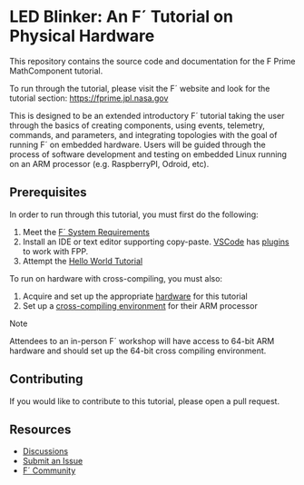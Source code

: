 # LED Blinker: An F´ Tutorial on Physical Hardware

This repository contains the source code and documentation for the F Prime MathComponent tutorial.

To run through the tutorial, please visit the F´ website and look for the tutorial section: https://fprime.jpl.nasa.gov

This is designed to be an extended introductory F´ tutorial taking the user through the basics of creating components,
using events, telemetry, commands, and parameters, and integrating topologies with the goal of running F´ on embedded
hardware. Users will be guided through the process of software development and testing on embedded Linux running on an
ARM processor (e.g. RaspberryPI, Odroid, etc).

## Prerequisites

In order to run through this tutorial, you must first do the following:

1. Meet the [F´ System Requirements](https://github.com/nasa/fprime#system-requirements)
2. Install an IDE or text editor supporting copy-paste. [VSCode](https://code.visualstudio.com/) has [plugins](https://marketplace.visualstudio.com/items?itemName=unlv-team5.fpptools) to work with FPP.
3. Attempt the [Hello World Tutorial](https://fprime.jpl.nasa.gov/latest/tutorials-hello-world/docs/hello-world/)

To run on hardware with cross-compiling, you must also:
1. Acquire and set up the appropriate [hardware](docs/led-blinker.md#appendix-optional-hardware-requirements) for this tutorial
2. Set up a [cross-compiling environment](https://github.com/nasa/fprime/blob/devel/docs/tutorials/cross-compilation.md) for their ARM processor

> [!NOTE]
> Attendees to an in-person F´ workshop will have access to 64-bit ARM hardware and should set up the 64-bit cross compiling environment.

## Contributing
If you would like to contribute to this tutorial, please open a pull request.

## Resources
- [Discussions](https://github.com/nasa/fprime/discussions)
- [Submit an Issue](https://github.com/nasa/fprime/issues)
- [F´ Community](https://github.com/fprime-community)
